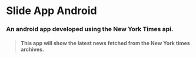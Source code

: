 # Slide App Android
### An android app developed using the New York Times api. 
> #### This app will show the latest news fetched from the New York times archives.
